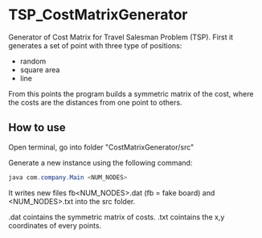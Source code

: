 # TSP_CostMatrixGenerator
Generator of Cost Matrix for Travel Salesman Problem (TSP). First it generates a set of point with three type of positions:
- random
- square area
- line

From this points the program builds a symmetric matrix of the cost, where the costs are the distances from one point to others.

## How to use
Open terminal, go into folder "CostMatrixGenerator/src"

Generate a new instance using the following command:

```powershell
java com.company.Main <NUM_NODES>
```
  
It writes new files fb<NUM_NODES>.dat (fb = fake board) and <NUM_NODES>.txt into the src folder.

.dat cointains the symmetric matrix of costs.
.txt cointains the x,y coordinates of every points.
